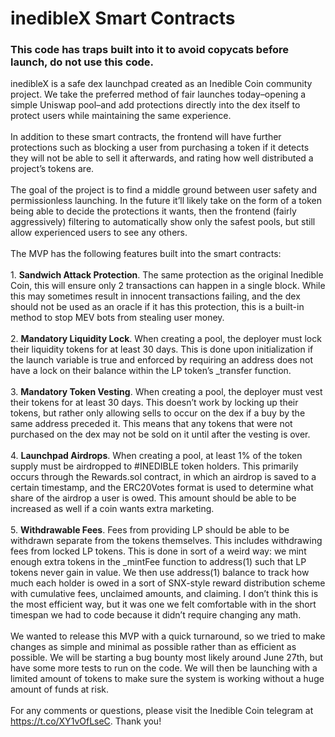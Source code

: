 # inedibleX Smart Contracts
### <b> This code has traps built into it to avoid copycats before launch, do not use this code.</b>

inedibleX is a safe dex launchpad created as an Inedible Coin community project. We take the preferred method of fair launches today–opening a simple Uniswap pool–and add protections directly into the dex itself to protect users while maintaining the same experience.
<br><br>
In addition to these smart contracts, the frontend will have further protections such as blocking a user from purchasing a token if it detects they will not be able to sell it afterwards, and rating how well distributed a project’s tokens are.
<br><br>
The goal of the project is to find a middle ground between user safety and permissionless launching. In the future it’ll likely take on the form of a token being able to decide the protections it wants, then the frontend (fairly aggressively) filtering to automatically show only the safest pools, but still allow experienced users to see any others.
<br><br>
The MVP has the following features built into the smart contracts:
<br>
<br>1. <b>Sandwich Attack Protection</b>. The same protection as the original Inedible Coin, this will ensure only 2 transactions can happen in a single block. While this may sometimes result in innocent transactions failing, and the dex should not be used as an oracle if it has this protection, this is a built-in method to stop MEV bots from stealing user money.
<br><br>2. <b>Mandatory Liquidity Lock</b>. When creating a pool, the deployer must lock their liquidity tokens for at least 30 days. This is done upon initialization if the launch variable is true and enforced by requiring an address does not have a lock on their balance within the LP token’s _transfer function.
<br><br>3. <b>Mandatory Token Vesting</b>. When creating a pool, the deployer must vest their tokens for at least 30 days. This doesn’t work by locking up their tokens, but rather only allowing sells to occur on the dex if a buy by the same address preceded it. This means that any tokens that were not purchased on the dex may not be sold on it until after the vesting is over.
<br><br>4. <b>Launchpad Airdrops</b>. When creating a pool, at least 1% of the token supply must be airdropped to #INEDIBLE token holders. This primarily occurs through the Rewards.sol contract, in which an airdrop is saved to a certain timestamp, and the ERC20Votes format is used to determine what share of the airdrop a user is owed. This amount should be able to be increased as well if a coin wants extra marketing.
<br><br>5. <b>Withdrawable Fees</b>. Fees from providing LP should be able to be withdrawn separate from the tokens themselves. This includes withdrawing fees from locked LP tokens. This is done in sort of a weird way: we mint enough extra tokens in the _mintFee function to address(1) such that LP tokens never gain in value. We then use address(1) balance to track how much each holder is owed in a sort of SNX-style reward distribution scheme with cumulative fees, unclaimed amounts, and claiming. I don’t think this is the most efficient way, but it was one we felt comfortable with in the short timespan we had to code because it didn’t require changing any math.
<br><br>
We wanted to release this MVP with a quick turnaround, so we tried to make changes as simple and minimal as possible rather than as efficient as possible. We will be starting a bug bounty most likely around June 27th, but have some more tests to run on the code. We will then be launching with a limited amount of tokens to make sure the system is working without a huge amount of funds at risk.
<br><br>
For any comments or questions, please visit the Inedible Coin telegram at https://t.co/XY1vOfLseC. Thank you!
